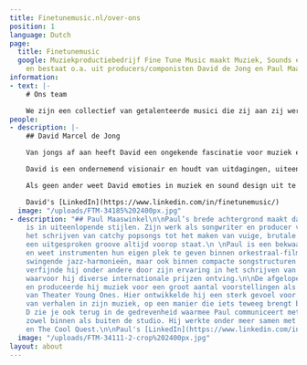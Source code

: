 ```yaml
---
title: Finetunemusic.nl/over-ons
position: 1
language: Dutch
page:
  title: Finetunemusic
  google: Muziekproductiebedrijf Fine Tune Music maakt Muziek, Sounds en Voice overs
    en bestaat o.a. uit producers/componisten David de Jong en Paul Maaswinkel.
information:
- text: |-
    # Ons team

    We zijn een collectief van getalenteerde musici die zij aan zij werken, bestaande uit David en Paul, beide componist en muziekproducent. Diversiteit zit in ons DNA, en dat hoor je terug in ons portfolio. Ons team bestaat uit vakgekken. We zetten ons graag in om iets unieks te creëren, met onze kennis en naar jouw wensen.
people:
- description: |-
    ## David Marcel de Jong

    Van jongs af aan heeft David een ongekende fascinatie voor muziek en geluid. Nieuwsgierigheid is een van zijn grootste drijfveren in het creëren van bijzondere composities, waarbij zijn achtergrond als klassiek pianist van grote waarde is. Oor voor detail hoor je terug in zijn muziek; onder andere in de bedrevenheid waarmee hij rijke, gedetailleerde mixes maakt voor diverse muziekstijlen.

    David is een ondernemend visionair en houdt van uitdagingen, uiteenlopend van grote commerciële projecten tot experimentele samenwerkingen met andere kunstenaars. Als muzikale duizendpoot brengt hij naast Fine Tune Music onder verschillende alter ego’s muziek uit: van harde elektronica en donkere soul tot dynamische klassieke muziek.

    Als geen ander weet David emoties in muziek en sound design uit te drukken. Dit zet hij doeltreffend in als communicatiemiddel bij het verklanken van een identiteit en bij het meevoeren van de luisteraar. David werkte onder meer samen met Bert Visscher, Club Guy and Roni en Van Engelenburg Theaterproducties.

    David's [LinkedIn](https://www.linkedin.com/in/finetunemusic/)
  image: "/uploads/FTM-34185%202400px.jpg"
- description: "## Paul Maaswinkel\n\nPaul’s brede achtergrond maakt dat hij thuis
    is in uiteenlopende stijlen. Zijn werk als songwriter en producer variëert van
    het schrijven van catchy popsongs tot het maken van vuige, brutale beats, waarbij
    een uitgesproken groove altijd voorop staat.\n \nPaul is een bekwaam arrangeur
    en weet instrumenten hun eigen plek te geven binnen orkestraal-filmische partijen,
    swingende jazz-harmonieën, maar ook binnen compacte songstructuren. Dit ambacht
    verfijnde hij onder andere door zijn ervaring in het schrijven van vocale arrangementen,
    waarvoor hij diverse internationale prijzen ontving.\n\nDe afgelopen jaren schreef
    en produceerde hij muziek voor een groot aantal voorstellingen als huiscomponist
    van Theater Young Ones. Hier ontwikkelde hij een sterk gevoel voor het vertellen
    van verhalen in zijn muziek, op een manier die iets teweeg brengt bij de luisteraar.
    D zie je ook terug in de gedrevenheid waarmee Paul communiceert met mede-creatieven,
    zowel binnen als buiten de studio. Hij werkte onder meer samen met Typhoon, Akwasi
    en The Cool Quest.\n\nPaul's [LinkedIn](https://www.linkedin.com/in/paulmaaswinkel/)"
  image: "/uploads/FTM-34111-2-crop%202400px.jpg"
layout: about
---
```


